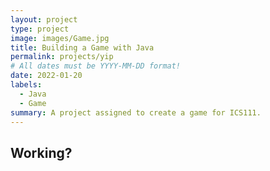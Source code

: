 ```yaml
---
layout: project
type: project
image: images/Game.jpg
title: Building a Game with Java
permalink: projects/yip
# All dates must be YYYY-MM-DD format!
date: 2022-01-20
labels:
  - Java
  - Game
summary: A project assigned to create a game for ICS111.
---
```


## Working?
